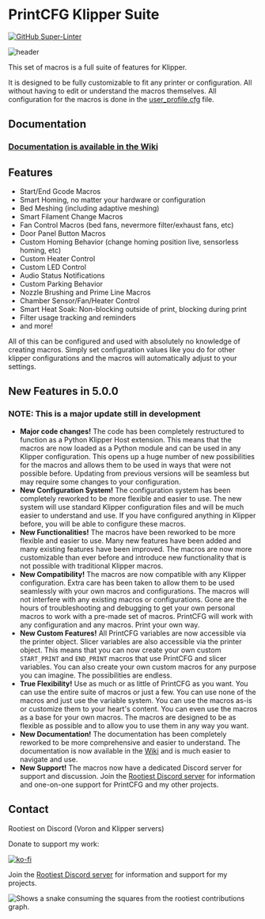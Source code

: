 <!--
 Copyright (C) 2023 Chris Laprade (chris@rootiest.com)

 This file is part of printcfg.

 printcfg is free software: you can redistribute it and/or modify
 it under the terms of the GNU General Public License as published by
 the Free Software Foundation, either version 3 of the License, or
 (at your option) any later version.

 printcfg is distributed in the hope that it will be useful,
 but WITHOUT ANY WARRANTY; without even the implied warranty of
 MERCHANTABILITY or FITNESS FOR A PARTICULAR PURPOSE.  See the
 GNU General Public License for more details.

 You should have received a copy of the GNU General Public License
 along with printcfg.  If not, see <http://www.gnu.org/licenses/>.
-->

<!--
#####################################
##      Printcfg Documentation     ##
##      Version 4.1.0 2023-7-3     ##
#####################################
-->

# PrintCFG Klipper Suite

[![GitHub Super-Linter](https://github.com/rootiest/printcfg/workflows/Lint%20Code%20Base/badge.svg)](https://github.com/marketplace/actions/super-linter)

![header](docs/pretty_header.png)

This set of macros is a full suite of features for Klipper.

It is designed to be fully customizable to fit any printer or configuration. All without having to edit or understand the macros themselves. All configuration for the macros is done in the [user_profile.cfg](profiles/default/variables.cfg) file.

## Documentation

### [Documentation is available in the Wiki](https://github.com/rootiest/printcfg/wiki)

## Features

- Start/End Gcode Macros
- Smart Homing, no matter your hardware or configuration
- Bed Meshing (including adaptive meshing)
- Smart Filament Change Macros
- Fan Control Macros (bed fans, nevermore filter/exhaust fans, etc)
- Door Panel Button Macros
- Custom Homing Behavior (change homing position live, sensorless homing, etc)
- Custom Heater Control
- Custom LED Control
- Audio Status Notifications
- Custom Parking Behavior
- Nozzle Brushing and Prime Line Macros
- Chamber Sensor/Fan/Heater Control
- Smart Heat Soak: Non-blocking outside of print, blocking during print
- Filter usage tracking and reminders
- and more!

All of this can be configured and used with absolutely no knowledge of creating macros. Simply set configuration values like you do for other klipper configurations and the macros will automatically adjust to your settings.

## New Features in 5.0.0

### NOTE: This is a major update still in development

- **Major code changes!** The code has been completely restructured to function as a Python Klipper Host extension. This means that the macros are now loaded as a Python module and can be used in any Klipper configuration. This opens up a huge number of new possibilities for the macros and allows them to be used in ways that were not possible before. Updating from previous versions will be seamless but may require some changes to your configuration.
- **New Configuration System!** The configuration system has been completely reworked to be more flexible and easier to use. The new system will use standard Klipper configuration files and will be much easier to understand and use. If you have configured anything in Klipper before, you will be able to configure these macros.
- **New Functionalities!** The macros have been reworked to be more flexible and easier to use. Many new features have been added and many existing features have been improved. The macros are now more customizable than ever before and introduce new functionality that is not possible with traditional Klipper macros.
- **New Compatibility!** The macros are now compatible with any Klipper configuration. Extra care has been taken to allow them to be used seamlessly with your own macros and configurations. The macros will not interfere with any existing macros or configurations. Gone are the hours of troubleshooting and debugging to get your own personal macros to work with a pre-made set of macros. PrintCFG will work with any configuration and any macros. Print your own way.
- **New Custom Features!** All PrintCFG variables are now accessible via the printer object. Slicer variables are also accessible via the printer object. This means that you can now create your own custom `START_PRINT` and `END_PRINT` macros that use PrintCFG and slicer variables. You can also create your own custom macros for any purpose you can imagine. The possibilities are endless.
- **True Flexibility!** Use as much or as little of PrintCFG as you want. You can use the entire suite of macros or just a few. You can use none of the macros and just use the variable system. You can use the macros as-is or customize them to your heart's content. You can even use the macros as a base for your own macros. The macros are designed to be as flexible as possible and to allow you to use them in any way you want.
- **New Documentation!** The documentation has been completely reworked to be more comprehensive and easier to understand. The documentation is now available in the [Wiki](https://github.com/rootiest/printcfg/wiki) and is much easier to navigate and use.
- **New Support!** The macros now have a dedicated Discord server for support and discussion. Join the [Rootiest Discord server](http://rootiest.com/discord.html) for information and one-on-one support for PrintCFG and my other projects.

## Contact

Rootiest on Discord (Voron and Klipper servers)

Donate to support my work:

[![ko-fi](https://ko-fi.com/img/githubbutton_sm.svg)](https://ko-fi.com/rootiest)

Join the [Rootiest Discord server](http://rootiest.com/discord.html) for information and support for my projects.

<picture>
  <source media="(prefers-color-scheme: dark)" srcset="https://raw.githubusercontent.com/rootiest/zippy_guides/main/resources/github-snake-dark.svg">
  <source media="(prefers-color-scheme: light)" srcset="https://raw.githubusercontent.com/rootiest/zippy_guides/main/resources/github-snake.svg">
  <img alt="Shows a snake consuming the squares from the rootiest contributions graph." src="https://raw.githubusercontent.com/rootiest/zippy_guides/main/resources/github-snake.svg">
</picture>

